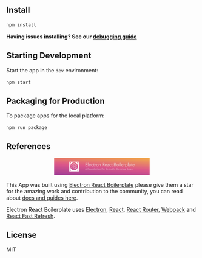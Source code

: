 ## Install

```bash
npm install
```

**Having issues installing? See our [debugging guide](https://github.com/electron-react-boilerplate/electron-react-boilerplate/issues/400)**

## Starting Development

Start the app in the `dev` environment:

```bash
npm start
```

## Packaging for Production

To package apps for the local platform:

```bash
npm run package
```

## References

<div align="center" >
<img src=".erb/img/erb-banner.svg" width="50%" />
</div>

This App was built using [Electron React Boilerplate](https://github.com/electron-react-boilerplate) please give them a star for the amazing work and contribution to the community, you can read about [docs and guides here](https://electron-react-boilerplate.js.org/docs/installation).

<p>
  Electron React Boilerplate uses <a href="https://electron.atom.io/">Electron</a>, <a href="https://facebook.github.io/react/">React</a>, <a href="https://github.com/reactjs/react-router">React Router</a>, <a href="https://webpack.js.org/">Webpack</a> and <a href="https://www.npmjs.com/package/react-refresh">React Fast Refresh</a>.
</p>


## License

MIT



